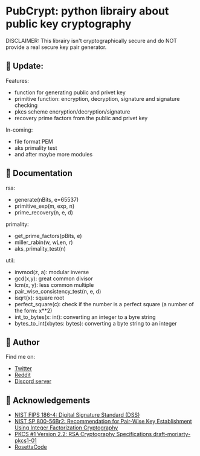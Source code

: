 # PubCrypt: python librairy about public key cryptography

DISCLAIMER: This librairy isn't cryptographically secure and do NOT provide a real secure key pair generator.

## 📢 Update:

Features:
- function for generating public and privet key
- primitive function: encryption, decryption, signature and signature checking
- pkcs scheme encryption/decryption/signature
- recovery prime factors from the public and privet key

In-coming:
- file format PEM
- aks primality test
- and after maybe more modules

## 📄 Documentation

rsa:
- generate(nBits, e=65537)
- primitive_exp(m, exp, n)
- prime_recovery(n, e, d)

primality:
- get_prime_factors(pBits, e)
- miller_rabin(w, wLen, r)
- aks_primality_test(n)

util:
- invmod(z, a): modular inverse
- gcd(x,y): great common divisor
- lcm(x, y): less common multiple
- pair_wise_consistency_test(n, e, d)
- isqrt(x): square root
- perfect_square(c): check if the number is a perfect square (a number of the form: x**2)
- int_to_bytes(x: int): converting an integer to a byre string
- bytes_to_int(xbytes: bytes): converting a byte string to an integer


## 🔗 Author
Find me on:
- [Twitter](https://twitter.com/Bl4om_Archie)
- [Reddit](https://www.reddit.com/user/archie_bloom)
- [Discord server](https://discord.gg/D2wGP62)


## 📜 Acknowledgements

 - [NIST FIPS 186-4: Digital Signature Standard (DSS)](https://nvlpubs.nist.gov/nistpubs/fips/nist.fips.186-4.pdf)
 - [NIST SP 800-56Br2: Recommendation for Pair-Wise Key Establishment Using Integer Factorization Cryptography](https://nvlpubs.nist.gov/nistpubs/SpecialPublications/NIST.SP.800-56Br2.pdf)
 - [PKCS #1 Version 2.2: RSA Cryptography Specifications draft-moriarty-pkcs1-01](https://datatracker.ietf.org/doc/pdf/draft-moriarty-pkcs1-01.pdf)
 - [RosettaCode](https://rosettacode.org/wiki/Rosetta_Code)
